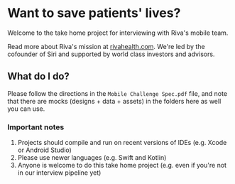 # Want to save patients' lives?

Welcome to the take home project for interviewing with Riva's mobile team.

Read more about Riva's mission at [rivahealth.com](https://www.rivahealth.com). We're led by the cofounder of Siri and supported by world class investors and advisors.

## What do I do?

Please follow the directions in the `Mobile Challenge Spec.pdf` file, and note that there are mocks (designs + data + assets) in the folders here as well you can use.

### Important notes

1. Projects should compile and run on recent versions of IDEs (e.g. Xcode or Android Studio)
2. Please use newer languages (e.g. Swift and Kotlin)
3. Anyone is welcome to do this take home project (e.g. even if you're not in our interview pipeline yet)
